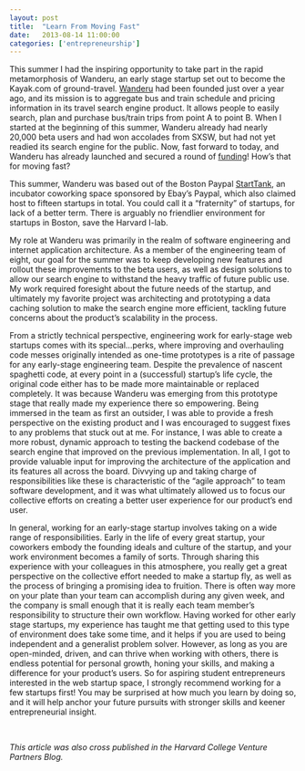 ```yaml
---
layout: post
title:  "Learn From Moving Fast"
date:   2013-08-14 11:00:00
categories: ['entrepreneurship']
---
```

<p>
This summer I had the inspiring opportunity to take part in the rapid metamorphosis of Wanderu, an early stage startup set out to become the Kayak.com of ground-travel. <a href="http://wanderu.com/" target="_blank">Wanderu</a> had been founded just over a year ago, and its mission is to aggregate bus and train schedule and pricing information in its travel search engine product.  It allows people to easily search, plan and purchase bus/train trips from point A to point B. When I started at the beginning of this summer, Wanderu already had nearly 20,000 beta users and had won accolades from SXSW, but had not yet readied its search engine for the public. Now, fast forward to today, and Wanderu has already launched and secured a round of <a href="http://techcrunch.com/2013/08/12/to-match-the-growing-number-of-ground-travelers-startup-wanderu-launches-a-kayak-for-bus-and-train-schedules/" target="_blank">funding</a>! How’s that for moving fast?
</p>
<p>
 This summer, Wanderu was based out of the Boston Paypal <a href="http://www.starttank.com/" target="_blank">StartTank</a>, an incubator coworking space sponsored by Ebay’s Paypal, which also claimed host to fifteen startups in total. You could call it a “fraternity” of startups, for lack of a better term. There is arguably no friendlier environment for startups in Boston, save the Harvard I-lab.
</p>
</p>
 My role at Wanderu was primarily in the realm of software engineering and internet application architecture. As a member of the engineering team of eight, our goal for the summer was to keep developing new features and rollout these improvements to the beta users, as well as design solutions to allow our search engine to withstand the heavy traffic of future public use. My work required foresight about the future needs of the startup, and ultimately my favorite project was architecting and prototyping a data caching solution to make the search engine more efficient, tackling future concerns about the product’s scalability in the process.
</p>
 From a strictly technical perspective, engineering work for early-stage web startups comes with its special…perks, where improving and overhauling code messes originally intended as one-time prototypes is a rite of passage for any early-stage engineering team. Despite the prevalence of nascent spaghetti code, at every point in a (successful) startup’s life cycle, the original code either has to be made more maintainable or replaced completely. It was because Wanderu was emerging from this prototype stage that really made my experience there so empowering. Being immersed in the team as first an outsider, I was able to provide a fresh perspective on the existing product and I was encouraged to suggest fixes to any problems that stuck out at me. For instance, I was able to create a more robust, dynamic approach to testing the backend codebase of the search engine that improved on the previous implementation. In all, I got to provide valuable input for improving the architecture of the application and its features all across the board. Divvying up and taking charge of responsibilities like these is characteristic of the “agile approach” to team software development, and it was what ultimately allowed us to focus our collective efforts on creating a better user experience for our product’s end user.
<p>
 In general, working for an early-stage startup involves taking on a wide range of responsibilities. Early in the life of every great startup, your coworkers embody the founding ideals and culture of the startup, and your work environment becomes a family of sorts. Through sharing this experience with your colleagues in this atmosphere, you really get a great perspective on the collective effort needed to make a startup fly, as well as the process of bringing a promising idea to fruition. There is often way more on your plate than your team can accomplish during any given week, and the company is small enough that it is really each team member’s responsibility to structure their own workflow. Having worked for other early stage startups, my experience has taught me that getting used to this type of environment does take some time, and it helps if you are used to being independent and a generalist problem solver. However, as long as you are open-minded, driven, and can thrive when working with others, there is endless potential for personal growth, honing your skills, and making a difference for your product’s users. So for aspiring student entrepreneurs interested in the web startup space, I strongly recommend working for a few startups first! You may be surprised at how much you learn by doing so, and it will help anchor your future pursuits with stronger skills and keener entrepreneurial insight.
</p>
<br />
<p>
 <i>This article was also cross published in the Harvard College Venture Partners Blog.</i>
</p>